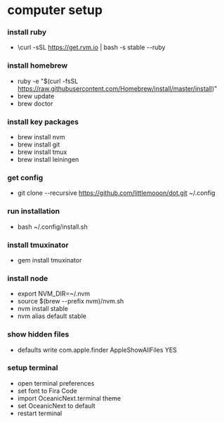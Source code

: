 # computer setup

### install ruby
- \curl -sSL https://get.rvm.io | bash -s stable --ruby

### install homebrew
- ruby -e "$(curl -fsSL https://raw.githubusercontent.com/Homebrew/install/master/install)"
- brew update
- brew doctor

### install key packages
- brew install nvm
- brew install git
- brew install tmux
- brew install leiningen

### get config
- git clone --recursive https://github.com/littlemooon/dot.git ~/.config

### run installation
- bash ~/.config/install.sh

### install tmuxinator
- gem install tmuxinator

### install node
- export NVM_DIR=~/.nvm
- source $(brew --prefix nvm)/nvm.sh
- nvm install stable
- nvm alias default stable

### show hidden files
- defaults write com.apple.finder AppleShowAllFiles YES

### setup terminal
- open terminal preferences
- set font to Fira Code
- import OceanicNext.terminal theme
- set OceanicNext to default
- restart terminal
